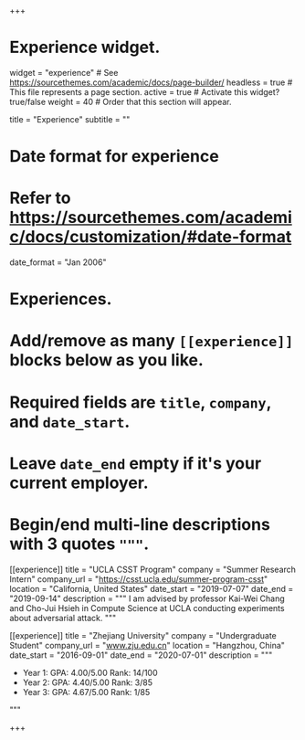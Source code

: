 +++
# Experience widget.
widget = "experience"  # See https://sourcethemes.com/academic/docs/page-builder/
headless = true  # This file represents a page section.
active = true  # Activate this widget? true/false
weight = 40  # Order that this section will appear.

title = "Experience"
subtitle = ""

# Date format for experience
#   Refer to https://sourcethemes.com/academic/docs/customization/#date-format
date_format = "Jan 2006"

# Experiences.
#   Add/remove as many `[[experience]]` blocks below as you like.
#   Required fields are `title`, `company`, and `date_start`.
#   Leave `date_end` empty if it's your current employer.
#   Begin/end multi-line descriptions with 3 quotes `"""`.
[[experience]]
  title = "UCLA CSST Program"
  company = "Summer Research Intern"
  company_url = "https://csst.ucla.edu/summer-program-csst"
  location = "California, United States"
  date_start = "2019-07-07"
  date_end = "2019-09-14"
  description = """
  I am advised by professor Kai-Wei Chang and Cho-Jui Hsieh in Compute Science at UCLA conducting experiments about adversarial attack.
  """

[[experience]]
  title = "Zhejiang University"
  company = "Undergraduate Student"
  company_url = "www.zju.edu.cn"
  location = "Hangzhou, China"
  date_start = "2016-09-01"
  date_end = "2020-07-01"
  description = """
  * Year 1: GPA: 4.00/5.00    Rank: 14/100
  * Year 2: GPA: 4.40/5.00    Rank: 3/85
  * Year 3: GPA: 4.67/5.00    Rank: 1/85

  """

+++
